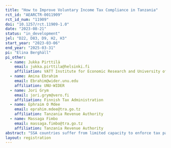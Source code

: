 ```yaml
---
title: "How to Improve Voluntary Income Tax Compliance in Tanzania"
rct_id: "AEARCTR-0011909"
rct_id_num: "11909"
doi: "10.1257/rct.11909-1.0"
date: "2023-08-21"
status: "in_development"
jel: "D22, D83, D9, H2, H3"
start_year: "2023-03-06"
end_year: "2025-03-31"
pi: "Elina Berghäll"
pi_other:
  - name: Jukka Pirttilä
    email: jukka.pirttila@helsinki.fi
    affiliation: VATT Institute for Economic Research and University of Helsinki
  - name: Amina Ebrahim
    email: Ebrahim@wider.unu.edu
    affiliation: UNU-WIDER
  - name: Jori Grym
    email: jori.grym@vero.fi
    affiliation: Finnish Tax Administration
  - name: Ephraim O Mdee
    email: eprahim.mdee@tra.go.tz
    affiliation: Tanzania Revenue Authority
  - name: Massaga Fimbo
    email: massaga.fimbo@tra.go.tz
    affiliation: Tanzania Revenue Authority
abstract: "SSA countries suffer from limited capacity to enforce tax payments combined with various obstacles that reduce tax compliance. Domestic revenues need to be mobilized to finance growing needs demanded by population growth, debt levels and declining development aid, amidst rampant tax evasion, corruption and weak institutions. This paper examines the scope of various types of behavioural messages to improve tax compliance and raise tax revenue in a large and diverse East African economy, Tanzania. The external validity of the results can be expected to extend beyond its borders."
layout: registration
---
```


